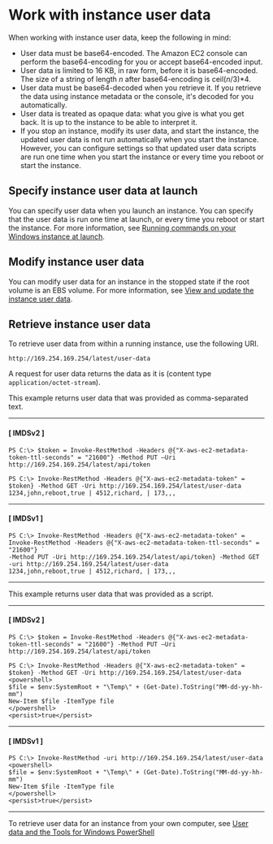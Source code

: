 # Work with instance user data<a name="instancedata-add-user-data"></a>

When working with instance user data, keep the following in mind:
+ User data must be base64\-encoded\. The Amazon EC2 console can perform the base64\-encoding for you or accept base64\-encoded input\.
+ User data is limited to 16 KB, in raw form, before it is base64\-encoded\. The size of a string of length *n* after base64\-encoding is ceil\(*n*/3\)\*4\.
+ User data must be base64\-decoded when you retrieve it\. If you retrieve the data using instance metadata or the console, it's decoded for you automatically\.
+ User data is treated as opaque data: what you give is what you get back\. It is up to the instance to be able to interpret it\.
+ If you stop an instance, modify its user data, and start the instance, the updated user data is not run automatically when you start the instance\. However, you can configure settings so that updated user data scripts are run one time when you start the instance or every time you reboot or start the instance\.

## Specify instance user data at launch<a name="specify-user-data-launch"></a>

You can specify user data when you launch an instance\. You can specify that the user data is run one time at launch, or every time you reboot or start the instance\. For more information, see [Running commands on your Windows instance at launch](ec2-windows-user-data.md)\.

## Modify instance user data<a name="modify-user-data-run"></a>

You can modify user data for an instance in the stopped state if the root volume is an EBS volume\. For more information, see [View and update the instance user data](ec2-windows-user-data.md#user-data-view-change)\.

## Retrieve instance user data<a name="instancedata-user-data-retrieval"></a>

To retrieve user data from within a running instance, use the following URI\.

```
http://169.254.169.254/latest/user-data
```

A request for user data returns the data as it is \(content type `application/octet-stream`\)\. 

This example returns user data that was provided as comma\-separated text\.

------
#### [ IMDSv2 ]

```
PS C:\> $token = Invoke-RestMethod -Headers @{"X-aws-ec2-metadata-token-ttl-seconds" = "21600"} -Method PUT –Uri http://169.254.169.254/latest/api/token
```

```
PS C:\> Invoke-RestMethod -Headers @{"X-aws-ec2-metadata-token" = $token} -Method GET -Uri http://169.254.169.254/latest/user-data
1234,john,reboot,true | 4512,richard, | 173,,,
```

------
#### [ IMDSv1 ]

```
PS C:\> Invoke-RestMethod -Headers @{"X-aws-ec2-metadata-token" = Invoke-RestMethod -Headers @{"X-aws-ec2-metadata-token-ttl-seconds" = "21600"} `
-Method PUT -Uri http://169.254.169.254/latest/api/token} -Method GET -uri http://169.254.169.254/latest/user-data
1234,john,reboot,true | 4512,richard, | 173,,,
```

------

This example returns user data that was provided as a script\.

------
#### [ IMDSv2 ]

```
PS C:\> $token = Invoke-RestMethod -Headers @{"X-aws-ec2-metadata-token-ttl-seconds" = "21600"} -Method PUT –Uri http://169.254.169.254/latest/api/token
```

```
PS C:\> Invoke-RestMethod -Headers @{"X-aws-ec2-metadata-token" = $token} -Method GET -Uri http://169.254.169.254/latest/user-data
<powershell>
$file = $env:SystemRoot + "\Temp\" + (Get-Date).ToString("MM-dd-yy-hh-mm")
New-Item $file -ItemType file
</powershell>
<persist>true</persist>
```

------
#### [ IMDSv1 ]

```
PS C:\> Invoke-RestMethod -uri http://169.254.169.254/latest/user-data
<powershell>
$file = $env:SystemRoot + "\Temp\" + (Get-Date).ToString("MM-dd-yy-hh-mm")
New-Item $file -ItemType file
</powershell>
<persist>true</persist>
```

------

To retrieve user data for an instance from your own computer, see [User data and the Tools for Windows PowerShell](ec2-windows-user-data.md#user-data-powershell)